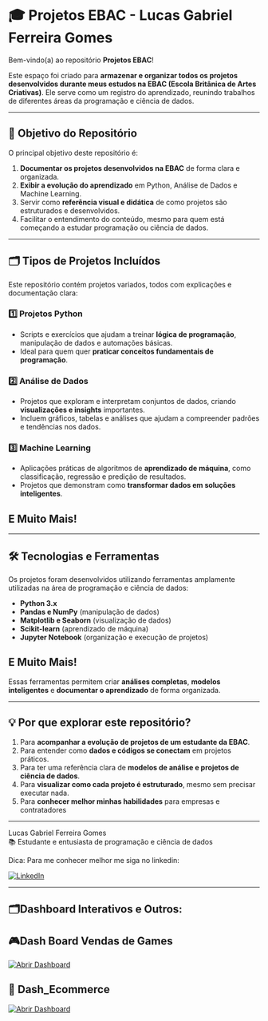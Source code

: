 # 🎓 Projetos EBAC - Lucas Gabriel Ferreira Gomes

Bem-vindo(a) ao repositório **Projetos EBAC**!  

Este espaço foi criado para **armazenar e organizar todos os projetos desenvolvidos durante meus estudos na EBAC (Escola Britânica de Artes Criativas)**. Ele serve como um registro do aprendizado, reunindo trabalhos de diferentes áreas da programação e ciência de dados.

---

## 🎯 Objetivo do Repositório

O principal objetivo deste repositório é:

1. **Documentar os projetos desenvolvidos na EBAC** de forma clara e organizada.  
2. **Exibir a evolução do aprendizado** em Python, Análise de Dados e Machine Learning.  
3. Servir como **referência visual e didática** de como projetos são estruturados e desenvolvidos.  
4. Facilitar o entendimento do conteúdo, mesmo para quem está começando a estudar programação ou ciência de dados.  

---

## 🗂️ Tipos de Projetos Incluídos

Este repositório contém projetos variados, todos com explicações e documentação clara:

### 1️⃣ Projetos Python
- Scripts e exercícios que ajudam a treinar **lógica de programação**, manipulação de dados e automações básicas.  
- Ideal para quem quer **praticar conceitos fundamentais de programação**.

### 2️⃣ Análise de Dados
- Projetos que exploram e interpretam conjuntos de dados, criando **visualizações e insights** importantes.  
- Incluem gráficos, tabelas e análises que ajudam a compreender padrões e tendências nos dados.

### 3️⃣ Machine Learning
- Aplicações práticas de algoritmos de **aprendizado de máquina**, como classificação, regressão e predição de resultados.  
- Projetos que demonstram como **transformar dados em soluções inteligentes**.

## E Muito Mais!

---

## 🛠 Tecnologias e Ferramentas

Os projetos foram desenvolvidos utilizando ferramentas amplamente utilizadas na área de programação e ciência de dados:

- **Python 3.x**  
- **Pandas e NumPy** (manipulação de dados)  
- **Matplotlib e Seaborn** (visualização de dados)  
- **Scikit-learn** (aprendizado de máquina)  
- **Jupyter Notebook** (organização e execução de projetos)

## E Muito Mais!

Essas ferramentas permitem criar **análises completas**, **modelos inteligentes** e **documentar o aprendizado** de forma organizada.

---

## 💡 Por que explorar este repositório?

1. Para **acompanhar a evolução de projetos de um estudante da EBAC**.  
2. Para entender como **dados e códigos se conectam** em projetos práticos.  
3. Para ter uma referência clara de **modelos de análise e projetos de ciência de dados**.  
4. Para **visualizar como cada projeto é estruturado**, mesmo sem precisar executar nada.
5. Para **conhecer melhor minhas habilidades** para empresas e contratadores

---

Lucas Gabriel Ferreira Gomes  
📚 Estudante e entusiasta de programação e ciência de dados

Dica: Para me conhecer melhor me siga no linkedin: 

<a href="https://www.linkedin.com/in/lucas-gabriel-dados" target="_blank">
  <img src="https://img.shields.io/badge/🔗%20LinkedIn-Perfil-blue?style=for-the-badge&logo=linkedin&logoColor=white" alt="LinkedIn">
</a>

---

## 🗂️Dashboard Interativos e Outros:

## 🎮Dash Board Vendas de Games

[![Abrir Dashboard](https://img.shields.io/badge/Abrir%20Dashboard-4285F4?style=for-the-badge&logo=google&logoColor=white)](https://lookerstudio.google.com/reporting/cd58dae8-06b5-4a8b-8400-5ae9118a100a)

## 🛒 Dash_Ecommerce

[![Abrir Dashboard](https://img.shields.io/badge/Abrir%20Dashboard-4285F4?style=for-the-badge&logo=google&logoColor=white)](https://lookerstudio.google.com/reporting/adbd5c18-9f23-471a-95d1-7a49a1cfbb2e)
